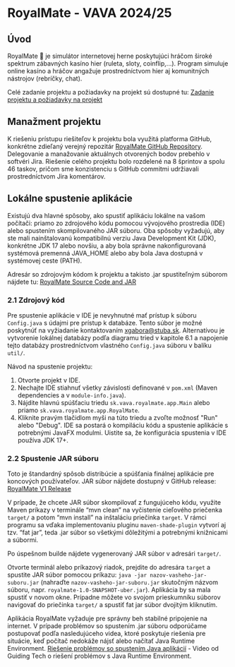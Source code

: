 # RoyalMate - VAVA 2024/25

## Úvod

RoyalMate 👑 je simulátor internetovej herne poskytujúci hráčom široké spektrum zábavných kasíno hier (ruleta, sloty, coinflip,...). Program simuluje online kasíno a hráčov angažuje prostredníctvom hier aj komunitných nástrojov (rebríčky, chat).

Celé zadanie projektu a požiadavky na projekt sú dostupné tu: [Zadanie projektu a požiadavky na projekt](https://github.com/miroslav-reiter/VAVA_JAVA)

## Manažment projektu

K riešeniu prístupu riešiteľov k projektu bola využitá platforma GitHub, konkrétne zdieľaný verejný repozitár [RoyalMate GitHub Repository](https://github.com/xgabora/RoyalMate). Delegovanie a manažovanie aktuálnych otvorených bodov prebehlo v softvéri Jira. Riešenie celého projektu bolo rozdelené na 8 šprintov a spolu 46 taskov, pričom sme konzistenciu s GitHub commitmi udržiavali prostredníctvom Jira komentárov.

## Lokálne spustenie aplikácie

Existujú dva hlavné spôsoby, ako spustiť aplikáciu lokálne na vašom počítači: priamo zo zdrojového kódu pomocou vývojového prostredia (IDE) alebo spustením skompilovaného JAR súboru. Oba spôsoby vyžadujú, aby ste mali nainštalovanú kompatibilnú verziu Java Development Kit (JDK), konkrétne JDK 17 alebo novšiu, a aby bola správne nakonfigurovaná systémová premenná JAVA_HOME alebo aby bola Java dostupná v systémovej ceste (PATH).

Adresár so zdrojovým kódom k projektu a takisto .jar spustiteľným súborom nájdete tu: [RoyalMate Source Code and JAR](https://github.com/xgabora/RoyalMate/tree/main)

### 2.1 Zdrojový kód

Pre spustenie aplikácie v IDE je nevyhnutné mať prístup k súboru `Config.java` s údajmi pre prístup k databáze. Tento súbor je možné poskytnúť na vyžiadanie kontaktovaním xgabora@stuba.sk. Alternatívou je vytvorenie lokálnej databázy podľa diagramu tried v kapitole 6.1 a napojenie tejto databázy prostredníctvom vlastného `Config.java` súboru v balíku `util/`.

Návod na spustenie projektu:

1.  Otvorte projekt v IDE.
2.  Nechajte IDE stiahnuť všetky závislosti definované v `pom.xml` (Maven dependencies a v `module-info.java`).
3.  Nájdite hlavnú spúšťaciu triedu `sk.vava.royalmate.app.Main` alebo priamo `sk.vava.royalmate.app.RoyalMate`.
4.  Kliknite pravým tlačidlom myši na túto triedu a zvoľte možnosť "Run" alebo "Debug". IDE sa postará o kompiláciu kódu a spustenie aplikácie s potrebnými JavaFX modulmi. Uistite sa, že konfigurácia spustenia v IDE používa JDK 17+.

### 2.2 Spustenie JAR súboru

Toto je štandardný spôsob distribúcie a spúšťania finálnej aplikácie pre koncových používateľov. JAR súbor nájdete dostupný v GitHub release: [RoyalMate V1 Release](https://github.com/xgabora/RoyalMate/releases/tag/V1)

V prípade, že chcete JAR súbor skompilovať z fungujúceho kódu, využite Maven príkazy v terminále “mvn clean” na vyčistenie cieľového priečenka `target/` a potom “mvn install” na inštaláciu priečinka `target`. V rámci programu sa vďaka implementovaniu pluginu `maven-shade-plugin` vytvorí aj tzv. “fat jar”, teda .jar súbor so všetkými dôležitými a potrebnými knižnicami a súbormi.

Po úspešnom builde nájdete vygenerovaný JAR súbor v adresári `target/`.

Otvorte terminál alebo príkazový riadok, prejdite do adresára `target` a spustite JAR súbor pomocou príkazu:
`java -jar nazov-vasheho-jar-suboru.jar` (nahraďte `nazov-vasheho-jar-suboru.jar` skutočným názvom súboru, napr. `royalmate-1.0-SNAPSHOT-uber.jar`). Aplikácia by sa mala spustiť v novom okne. Prípadne môžete vo svojom prieskumníku súborov navigovať do priečinka `target/` a spustiť fat jar súbor dvojitým kliknutím.

Aplikácia RoyalMate vyžaduje pre správny beh stabilné pripojenie na internet. V prípade problémov so spustením .jar súboru odporúčame postupovať podľa nasledujúceho videa, ktoré poskytuje riešenia pre situácie, keď počítač nedokáže nájsť alebo načítať Java Runtime Environment. [Riešenie problémov so spustením Java aplikácií](https://www.youtube.com/watch?v=Uaml9ouqKNk) - Video od Guiding Tech o riešení problémov s Java Runtime Environment.
